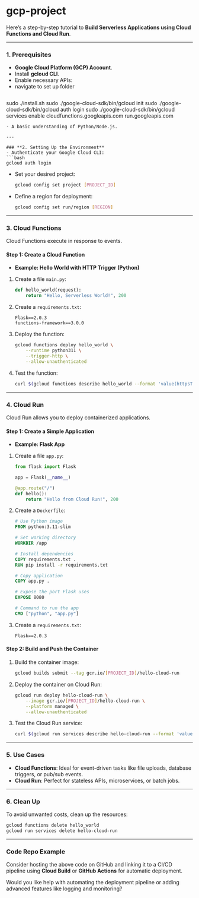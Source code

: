 # gcp-project

Here’s a step-by-step tutorial to **Build Serverless Applications using Cloud Functions and Cloud Run**. 

---

### **1. Prerequisites**
- **Google Cloud Platform (GCP) Account**.
- Install **gcloud CLI**.
- Enable necessary APIs:
- navigate to set up folder
  ```bash
  
sudo ./install.sh
sudo ./google-cloud-sdk/bin/gcloud init
sudo ./google-cloud-sdk/bin/gcloud auth login
sudo ./google-cloud-sdk/bin/gcloud services enable cloudfunctions.googleapis.com run.googleapis.com
  ```
- A basic understanding of Python/Node.js.

---

### **2. Setting Up the Environment**
- Authenticate your Google Cloud CLI:
  ```bash
  gcloud auth login
  ```
- Set your desired project:
  ```bash
  gcloud config set project [PROJECT_ID]
  ```
- Define a region for deployment:
  ```bash
  gcloud config set run/region [REGION]
  ```

---

### **3. Cloud Functions**
Cloud Functions execute in response to events. 

#### **Step 1: Create a Cloud Function**
- **Example: Hello World with HTTP Trigger (Python)**

1. Create a file `main.py`:
   ```python
   def hello_world(request):
       return "Hello, Serverless World!", 200
   ```

2. Create a `requirements.txt`:
   ```
   Flask==2.0.3
   functions-framework==3.0.0
   ```

3. Deploy the function:
   ```bash
   gcloud functions deploy hello_world \
       --runtime python311 \
       --trigger-http \
       --allow-unauthenticated
   ```

4. Test the function:
   ```bash
   curl $(gcloud functions describe hello_world --format 'value(httpsTrigger.url)')
   ```

---

### **4. Cloud Run**
Cloud Run allows you to deploy containerized applications.

#### **Step 1: Create a Simple Application**
- **Example: Flask App**

1. Create a file `app.py`:
   ```python
   from flask import Flask

   app = Flask(__name__)

   @app.route("/")
   def hello():
       return "Hello from Cloud Run!", 200
   ```

2. Create a `Dockerfile`:
   ```dockerfile
   # Use Python image
   FROM python:3.11-slim

   # Set working directory
   WORKDIR /app

   # Install dependencies
   COPY requirements.txt .
   RUN pip install -r requirements.txt

   # Copy application
   COPY app.py .

   # Expose the port Flask uses
   EXPOSE 8080

   # Command to run the app
   CMD ["python", "app.py"]
   ```

3. Create a `requirements.txt`:
   ```
   Flask==2.0.3
   ```

#### **Step 2: Build and Push the Container**
1. Build the container image:
   ```bash
   gcloud builds submit --tag gcr.io/[PROJECT_ID]/hello-cloud-run
   ```

2. Deploy the container on Cloud Run:
   ```bash
   gcloud run deploy hello-cloud-run \
       --image gcr.io/[PROJECT_ID]/hello-cloud-run \
       --platform managed \
       --allow-unauthenticated
   ```

3. Test the Cloud Run service:
   ```bash
   curl $(gcloud run services describe hello-cloud-run --format 'value(status.url)')
   ```

---

### **5. Use Cases**
- **Cloud Functions**: Ideal for event-driven tasks like file uploads, database triggers, or pub/sub events.
- **Cloud Run**: Perfect for stateless APIs, microservices, or batch jobs.

---

### **6. Clean Up**
To avoid unwanted costs, clean up the resources:
```bash
gcloud functions delete hello_world
gcloud run services delete hello-cloud-run
```

---

### **Code Repo Example**
Consider hosting the above code on GitHub and linking it to a CI/CD pipeline using **Cloud Build** or **GitHub Actions** for automatic deployment.

Would you like help with automating the deployment pipeline or adding advanced features like logging and monitoring?
